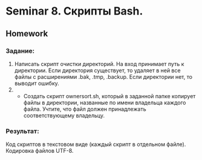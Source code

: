 # Seminar 8. Скрипты Bash.
## Homework
### Задание:
1. Написать скрипт очистки директорий. На вход принимает путь к директории. Если директория существует, то удаляет в ней все файлы с расширениями .bak, .tmp, .backup. Если директории нет, то выводит ошибку.
2. * Создать скрипт ownersort.sh, который в заданной папке копирует файлы в директории, названные по имени владельца каждого файла. Учтите, что файл должен принадлежать соответствующему владельцу.

### Результат:
Код скриптов в текстовом виде (каждый скрипт в отдельном файле). Кодировка файлов UTF-8.